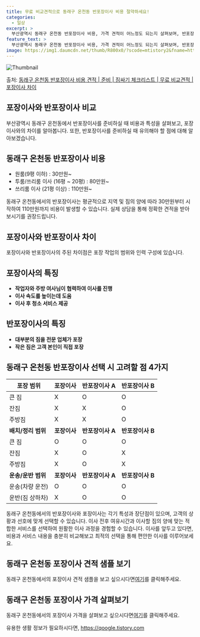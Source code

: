 ```yaml
---
title: 무료 비교견적으로 동래구 온천동 반포장이사 비용 절약하세요!
categories:
  - 일상
excerpt: >
  부산광역시 동래구 온천동 반포장이사 비용, 가격 견적이 어느정도 되는지 살펴보며, 반포장이사를 준비함에 있어 짐싸기 준비 체크리스트가 무엇인지 보겠습니다. 마지막으로 포장이사와 차이점을 통해 무료 비교견적으로 어떤 것이 더 합리적인 선택인지 공유 드립니다.동래구 온천동 포장이사 견적 샘플 보기 👈 클릭동래구 온천동 포장이사 가격 살펴보기 👈 클릭동래구 온천동 반포장이사 평균 이사 비용평수동래구 온천동 평균 이사 비용원룸 이사9평 이하 (1톤)30만원~투룸/쓰리룸 이사16평 ~ 20평 (2.5톤)80만원~쓰리룸 이사21평 (5톤) ~110만원~우리집 무료 이사견적 받기 👈 클릭포장 vs 반포장: 이사 방법의 가장 큰 차이이사할 때 포장과 반포장의 가장 큰 차이는 어떤 짐을 업체가 처리하느냐에 따라서 ..
feature_text: >
  부산광역시 동래구 온천동 반포장이사 비용, 가격 견적이 어느정도 되는지 살펴보며, 반포장이사를 준비함에 있어 짐싸기 준비 체크리스트가 무엇인지 보겠습니다. 마지막으로 포장이사와 차이점을 통해 무료 비교견적으로 어떤 것이 더 합리적인 선택인지 공유 드립니다.동래구 온천동 포장이사 견적 샘플 보기 👈 클릭동래구 온천동 포장이사 가격 살펴보기 👈 클릭동래구 온천동 반포장이사 평균 이사 비용평수동래구 온천동 평균 이사 비용원룸 이사9평 이하 (1톤)30만원~투룸/쓰리룸 이사16평 ~ 20평 (2.5톤)80만원~쓰리룸 이사21평 (5톤) ~110만원~우리집 무료 이사견적 받기 👈 클릭포장 vs 반포장: 이사 방법의 가장 큰 차이이사할 때 포장과 반포장의 가장 큰 차이는 어떤 짐을 업체가 처리하느냐에 따라서 ..
image: https://img1.daumcdn.net/thumb/R800x0/?scode=mtistory2&fname=https%3A%2F%2Fblog.kakaocdn.net%2Fdn%2FdPfJEL%2FbtsHbkwWTLr%2FNmwlDvS0pI6GVptWtiAMZ0%2Fimg.webp
---
```


![Thumbnail](https://img1.daumcdn.net/thumb/R800x0/?scode=mtistory2&fname=https%3A%2F%2Fblog.kakaocdn.net%2Fdn%2FdPfJEL%2FbtsHbkwWTLr%2FNmwlDvS0pI6GVptWtiAMZ0%2Fimg.webp)

<p>출처: <a href="https://qoogle.tistory.com/9751" rel="dofollow">동래구 온천동 반포장이사 비용 견적 | 준비 | 짐싸기 체크리스트 | 무료 비교견적 | 포장이사 차이</a> </p>

## 포장이사와 반포장이사 비교

부산광역시 동래구 온천동에서 반포장이사를 준비하실 때 비용과 특성을 살펴보고, 포장이사와의 차이를 알아봅니다. 또한, 반포장이사를 준비하실
때 유의해야 할 점에 대해 알아보겠습니다.

## 동래구 온천동 반포장이사 비용

  * 원룸(9평 이하) : 30만원~
  * 투룸/쓰리룸 이사 (16평 ~ 20평) : 80만원~
  * 쓰리룸 이사 (21평 이상) : 110만원~

동래구 온천동에서의 반포장이사는 평균적으로 지역 및 짐의 양에 따라 30만원부터 시작하여 110만원까지 비용이 발생할 수 있습니다. 실제
상담을 통해 정확한 견적을 받아보시기를 권장드립니다.

## 포장이사와 반포장이사 차이

포장이사와 반포장이사의 주된 차이점은 포장 작업의 범위와 인력 구성에 있습니다.

## **포장이사의 특징**

  * **작업자와 주방 여사님이 협력하여 이사를 진행**
  * **이사 속도를 높이는데 도움**
  * **이사 후 청소 서비스 제공**

## **반포장이사의 특징**

  * **대부분의 짐을 전문 업체가 포장**
  * **작은 짐은 고객 본인이 직접 포장**

## 동래구 온천동 반포장이사 선택 시 고려할 점 4가지

**포장 범위** | **포장이사** | **반포장이사 A** | **반포장이사 B**  
---|---|---|---  
큰 짐 | X | O | O  
잔짐 | X | X | O  
주방짐 | X | X | O  
**배치/정리 범위** | **포장이사** | **반포장이사 A** | **반포장이사 B**  
큰 짐 | O | O | O  
잔짐 | X | O | X  
주방짐 | X | O | X  
**운송/운반 범위** | **포장이사** | **반포장이사 A** | **반포장이사 B**  
운송(차량 운전) | O | O | O  
운반(짐 상하차) | X | O | O  
  
동래구 온천동에서의 반포장이사와 포장이사는 각기 특성과 장단점이 있으며, 고객의 상황과 선호에 맞게 선택할 수 있습니다. 이사 전후
여유시간과 이사할 짐의 양에 맞는 적합한 서비스를 선택하여 원활한 이사 과정을 경험할 수 있습니다. 이사를 앞두고 있다면, 비용과 서비스
내용을 충분히 비교해보고 최적의 선택을 통해 편안한 이사를 이루어보세요.

## 동래구 온천동 포장이사 견적 샘플 보기

동래구 온천동에서의 포장이사 견적 샘플을 보고 싶으시다면[여기](https://qoogle.tistory.com/9751)를 클릭해주세요.

## 동래구 온천동 포장이사 가격 살펴보기

동래구 온천동에서의 포장이사 가격을 살펴보고 싶으시다면[여기](https://qoogle.tistory.com/9751)를 클릭해주세요.

 

유용한 생활 정보가 필요하시다면, <a href="https://qoogle.tistory.com" rel="dofollow">https://qoogle.tistory.com</a>


